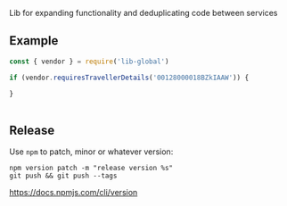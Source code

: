 Lib for expanding functionality and deduplicating code between services

## Example

```js
const { vendor } = require('lib-global')

if (vendor.requiresTravellerDetails('00128000018BZkIAAW')) {
  
}
       
```
## Release

Use `npm` to patch, minor or whatever version:

```
npm version patch -m "release version %s"
git push && git push --tags
```

https://docs.npmjs.com/cli/version

